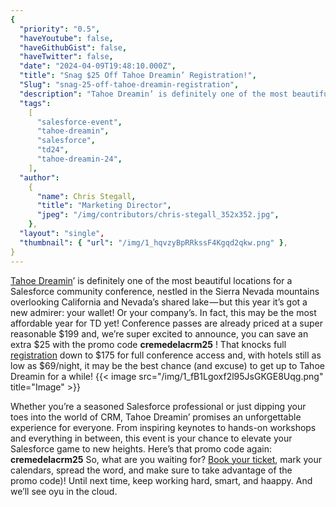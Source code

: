 ```yaml
---
{
  "priority": "0.5",
  "haveYoutube": false,
  "haveGithubGist": false,
  "haveTwitter": false,
  "date": "2024-04-09T19:48:10.000Z",
  "title": "Snag $25 Off Tahoe Dreamin’ Registration!",
  "Slug": "snag-25-off-tahoe-dreamin-registration",
  "description": "Tahoe Dreamin’ is definitely one of the most beautiful locations for a Salesforce community conference..",
  "tags":
    [
      "salesforce-event",
      "tahoe-dreamin",
      "salesforce",
      "td24",
      "tahoe-dreamin-24",
    ],
  "author":
    {
      "name": Chris Stegall,
      "title": "Marketing Director",
      "jpeg": "/img/contributors/chris-stegall_352x352.jpg",
    },
  "layout": "single",
  "thumbnail": { "url": "/img/1_hqvzyBpRRkssF4Kgqd2qkw.png" },
}
---
```


[Tahoe Dreamin](https://tahoedreamin.com/)’ is definitely one of the most beautiful locations for a Salesforce community conference, nestled in the Sierra Nevada mountains overlooking California and Nevada’s shared lake — but this year it’s got a new admirer: your wallet! Or your company’s.
In fact, this may be the most affordable year for TD yet! Conference passes are already priced at a super reasonable $199 and, we’re super excited to announce, you can save an extra $25 with the promo code <strong>cremedelacrm25</strong> !
That knocks full [registration](https://tahoedreamin.com/register/) down to $175 for full conference access and, with hotels still as low as $69/night, it may be the best chance (and excuse) to get up to Tahoe Dreamin for a while!
{{< image src="/img/1_fB1Lgoxf2l95JsGKGE8Uqg.png" title="Image" >}}

Whether you’re a seasoned Salesforce professional or just dipping your toes into the world of CRM, Tahoe Dreamin’ promises an unforgettable experience for everyone. From inspiring keynotes to hands-on workshops and everything in between, this event is your chance to elevate your Salesforce game to new heights.
Here’s that promo code again: <strong>cremedelacrm25</strong>
So, what are you waiting for? [Book your ticket](https://tahoedreamin.com/register/), mark your calendars, spread the word, and make sure to take advantage of the promo code)!
Until next time, keep working hard, smart, and haappy. And we’ll see oyu in the cloud.
